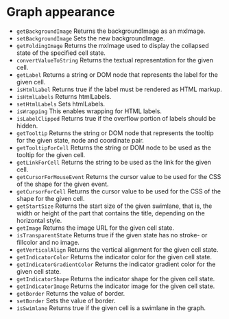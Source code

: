 # Graph appearance

- `getBackgroundImage` Returns the backgroundImage as an mxImage.
- `setBackgroundImage` Sets the new backgroundImage.
- `getFoldingImage` Returns the mxImage used to display the collapsed state of the specified cell state.
- `convertValueToString` Returns the textual representation for the given cell.
- `getLabel` Returns a string or DOM node that represents the label for the given cell.
- `isHtmlLabel` Returns true if the label must be rendered as HTML markup.
- `isHtmlLabels` Returns htmlLabels.
- `setHtmlLabels` Sets htmlLabels.
- `isWrapping` This enables wrapping for HTML labels.
- `isLabelClipped` Returns true if the overflow portion of labels should be hidden.
- `getTooltip` Returns the string or DOM node that represents the tooltip for the given state, node and coordinate pair.
- `getTooltipForCell` Returns the string or DOM node to be used as the tooltip for the given cell.
- `getLinkForCell` Returns the string to be used as the link for the given cell.
- `getCursorForMouseEvent` Returns the cursor value to be used for the CSS of the shape for the given event.
- `getCursorForCell` Returns the cursor value to be used for the CSS of the shape for the given cell.
- `getStartSize` Returns the start size of the given swimlane, that is, the width or height of the part that contains the title, depending on the horizontal style.
- `getImage` Returns the image URL for the given cell state.
- `isTransparentState` Returns true if the given state has no stroke- or fillcolor and no image.
- `getVerticalAlign` Returns the vertical alignment for the given cell state.
- `getIndicatorColor` Returns the indicator color for the given cell state.
- `getIndicatorGradientColor` Returns the indicator gradient color for the given cell state.
- `getIndicatorShape` Returns the indicator shape for the given cell state.
- `getIndicatorImage` Returns the indicator image for the given cell state.
- `getBorder` Returns the value of border.
- `setBorder` Sets the value of border.
- `isSwimlane` Returns true if the given cell is a swimlane in the graph.
